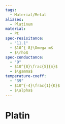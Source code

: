 ```yaml
---
tags:
  - Material/Metal
aliases:
  - Platinum
material:
  - Pt
spec-resisitance:
  - "11.1"
  - $10^{-8}\Omega m$
  - $\rho$
spec-conductance:
  - "9"
  - $10^{8}\frac{S}{m}$
  - $\gamma$
temperature-coeff:
  - "39"
  - $10^{-4}\frac{1}{K}$
  - $\alpha$
---
```


# Platin

